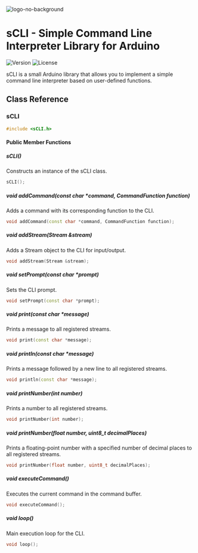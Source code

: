 ![logo-no-background](https://github.com/NoNamedCat/sCLI/assets/39467683/66eb4f94-9409-4cea-8a28-065e23f59527)

# sCLI - Simple Command Line Interpreter Library for Arduino

![Version](https://img.shields.io/badge/version-1.0-blue.svg)
![License](https://img.shields.io/badge/license-MIT-green.svg)

sCLI is a small Arduino library that allows you to implement a simple command line interpreter based on user-defined functions.

## Class Reference

### sCLI

```cpp
#include <sCLI.h>
```

#### Public Member Functions

##### sCLI()

Constructs an instance of the sCLI class.

```cpp
sCLI();
```

##### void addCommand(const char *command, CommandFunction function)

Adds a command with its corresponding function to the CLI.

```cpp
void addCommand(const char *command, CommandFunction function);
```

##### void addStream(Stream &stream)

Adds a Stream object to the CLI for input/output.

```cpp
void addStream(Stream &stream);
```

##### void setPrompt(const char *prompt)

Sets the CLI prompt.

```cpp
void setPrompt(const char *prompt);
```

##### void print(const char *message)

Prints a message to all registered streams.

```cpp
void print(const char *message);
```

##### void println(const char *message)

Prints a message followed by a new line to all registered streams.

```cpp
void println(const char *message);
```

##### void printNumber(int number)

Prints a number to all registered streams.

```cpp
void printNumber(int number);
```

##### void printNumber(float number, uint8_t decimalPlaces)

Prints a floating-point number with a specified number of decimal places to all registered streams.

```cpp
void printNumber(float number, uint8_t decimalPlaces);
```

##### void executeCommand()

Executes the current command in the command buffer.

```cpp
void executeCommand();
```

##### void loop()

Main execution loop for the CLI.

```cpp
void loop();
```

